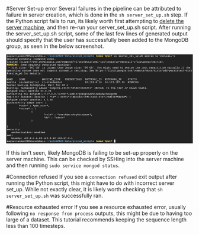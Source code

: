 #Server Set-up error
Several failures in the pipeline can be attributed to failure in server creation, which is done in the `sh server_set_up.sh` step. If the Python script fails to run, its likely worth first attempting to [delete the server machine](https://cpandar.github.io/lfads-pbt/setupAddInfo/#stopping-starting-vms), and then re-run your server_set_up.sh script. After running the server_set_up.sh script, some of the last few lines of generated output should specify that the user has successfully been added to the MongoDB group, as seen in the below screenshot. 

![](img/mongo_confirm.png)

If this isn't seen, likely MongoDB is failing to be set-up properly on the server machine. This can be checked by SSHing into the server machine and then running `sudo service mongod status`.

#Connection refused
If you see a `connection refused` exit output after running the Python script, this might have to do with incorrect server set_up. While not exactly clear, it is likely worth checking that `sh server_set_up.sh` was successfully ran. 

#Resource exhausted error
If you see a resource exhausted error, usually following `no response from process` outputs, this might be due to having too large of a dataset. This tutorial recommends keeping the sequence length less than 100 timesteps.


